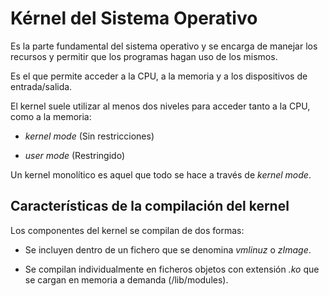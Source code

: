 # Kérnel del Sistema Operativo

Es la parte fundamental del sistema operativo y se encarga de manejar los
recursos y permitir que los programas hagan uso de los mismos.

Es el que permite acceder a la CPU, a la memoria y a los dispositivos de
entrada/salida.

El kernel suele utilizar al menos dos niveles para acceder tanto a la CPU, como
a la memoria:

* _kernel mode_ (Sin restricciones)

* _user mode_ (Restringido)

Un kernel monolítico es aquel que todo se hace a través de _kernel mode_.


## Características de la compilación del kernel

Los componentes del kernel se compilan de dos formas:

* Se incluyen dentro de un fichero que se denomina _vmlinuz_ o _zImage_.

* Se compilan individualmente en ficheros objetos con extensión _.ko_ que se
cargan en memoria a demanda (/lib/modules).
